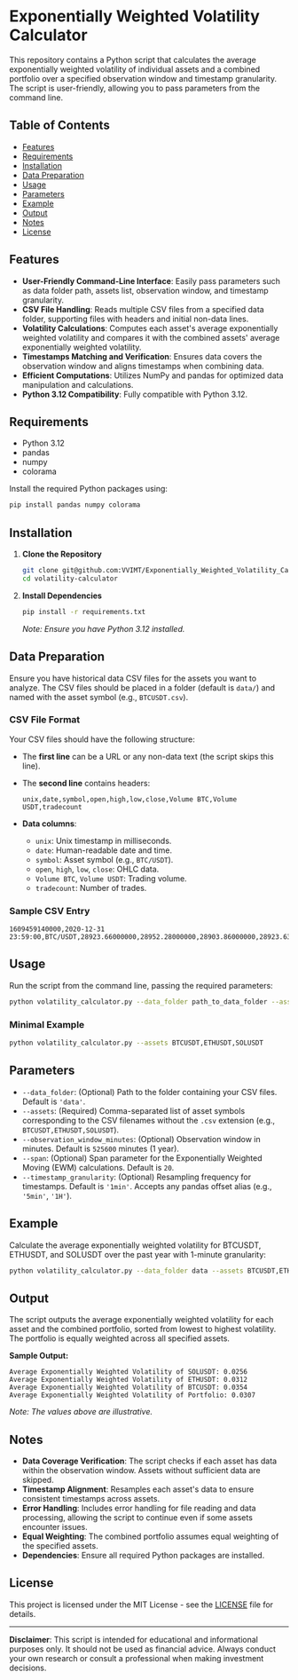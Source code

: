 # Exponentially Weighted Volatility Calculator

This repository contains a Python script that calculates the average exponentially weighted volatility of individual assets and a combined portfolio over a specified observation window and timestamp granularity. The script is user-friendly, allowing you to pass parameters from the command line.

## Table of Contents

- [Features](#features)
- [Requirements](#requirements)
- [Installation](#installation)
- [Data Preparation](#data-preparation)
- [Usage](#usage)
- [Parameters](#parameters)
- [Example](#example)
- [Output](#output)
- [Notes](#notes)
- [License](#license)

## Features

- **User-Friendly Command-Line Interface**: Easily pass parameters such as data folder path, assets list, observation window, and timestamp granularity.
- **CSV File Handling**: Reads multiple CSV files from a specified data folder, supporting files with headers and initial non-data lines.
- **Volatility Calculations**: Computes each asset's average exponentially weighted volatility and compares it with the combined assets' average exponentially weighted volatility.
- **Timestamps Matching and Verification**: Ensures data covers the observation window and aligns timestamps when combining data.
- **Efficient Computations**: Utilizes NumPy and pandas for optimized data manipulation and calculations.
- **Python 3.12 Compatibility**: Fully compatible with Python 3.12.

## Requirements

- Python 3.12
- pandas
- numpy
- colorama

Install the required Python packages using:

```bash
pip install pandas numpy colorama
```

## Installation

1. **Clone the Repository**

   ```bash
   git clone git@github.com:VVIMT/Exponentially_Weighted_Volatility_Calculator.git
   cd volatility-calculator
   ```

2. **Install Dependencies**

   ```bash
   pip install -r requirements.txt
   ```

   *Note: Ensure you have Python 3.12 installed.*

## Data Preparation

Ensure you have historical data CSV files for the assets you want to analyze. The CSV files should be placed in a folder (default is `data/`) and named with the asset symbol (e.g., `BTCUSDT.csv`).

### CSV File Format

Your CSV files should have the following structure:

- The **first line** can be a URL or any non-data text (the script skips this line).
- The **second line** contains headers:

  ```
  unix,date,symbol,open,high,low,close,Volume BTC,Volume USDT,tradecount
  ```

- **Data columns**:

  - `unix`: Unix timestamp in milliseconds.
  - `date`: Human-readable date and time.
  - `symbol`: Asset symbol (e.g., `BTC/USDT`).
  - `open`, `high`, `low`, `close`: OHLC data.
  - `Volume BTC`, `Volume USDT`: Trading volume.
  - `tradecount`: Number of trades.

### Sample CSV Entry

```
1609459140000,2020-12-31 23:59:00,BTC/USDT,28923.66000000,28952.28000000,28903.86000000,28923.63000000,51.89534300,1501320.57892362,860
```

## Usage

Run the script from the command line, passing the required parameters:

```bash
python volatility_calculator.py --data_folder path_to_data_folder --assets asset_list --observation_window_minutes window_size --span ewm_span --timestamp_granularity granularity
```

### Minimal Example

```bash
python volatility_calculator.py --assets BTCUSDT,ETHUSDT,SOLUSDT
```

## Parameters

- `--data_folder`: (Optional) Path to the folder containing your CSV files. Default is `'data'`.
- `--assets`: (Required) Comma-separated list of asset symbols corresponding to the CSV filenames without the `.csv` extension (e.g., `BTCUSDT,ETHUSDT,SOLUSDT`).
- `--observation_window_minutes`: (Optional) Observation window in minutes. Default is `525600` minutes (1 year).
- `--span`: (Optional) Span parameter for the Exponentially Weighted Moving (EWM) calculations. Default is `20`.
- `--timestamp_granularity`: (Optional) Resampling frequency for timestamps. Default is `'1min'`. Accepts any pandas offset alias (e.g., `'5min'`, `'1H'`).

## Example

Calculate the average exponentially weighted volatility for BTCUSDT, ETHUSDT, and SOLUSDT over the past year with 1-minute granularity:

```bash
python volatility_calculator.py --data_folder data --assets BTCUSDT,ETHUSDT,SOLUSDT --observation_window_minutes 525600 --span 20 --timestamp_granularity 1min
```

## Output

The script outputs the average exponentially weighted volatility for each asset and the combined portfolio, sorted from lowest to highest volatility. The portfolio is equally weighted across all specified assets.

**Sample Output:**

```
Average Exponentially Weighted Volatility of SOLUSDT: 0.0256
Average Exponentially Weighted Volatility of ETHUSDT: 0.0312
Average Exponentially Weighted Volatility of BTCUSDT: 0.0354
Average Exponentially Weighted Volatility of Portfolio: 0.0307
```

*Note: The values above are illustrative.*

## Notes

- **Data Coverage Verification**: The script checks if each asset has data within the observation window. Assets without sufficient data are skipped.
- **Timestamp Alignment**: Resamples each asset's data to ensure consistent timestamps across assets.
- **Error Handling**: Includes error handling for file reading and data processing, allowing the script to continue even if some assets encounter issues.
- **Equal Weighting**: The combined portfolio assumes equal weighting of the specified assets.
- **Dependencies**: Ensure all required Python packages are installed.

## License

This project is licensed under the MIT License - see the [LICENSE](LICENSE) file for details.

---

**Disclaimer**: This script is intended for educational and informational purposes only. It should not be used as financial advice. Always conduct your own research or consult a professional when making investment decisions.
